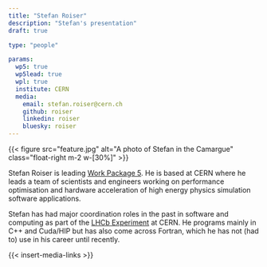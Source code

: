 ```yaml
---
title: "Stefan Roiser"
description: "Stefan's presentation"
draft: true

type: "people"

params:
  wp5: true
  wp5lead: true
  wpl: true
  institute: CERN
  media: 
    email: stefan.roiser@cern.ch
    github: roiser
    linkedin: roiser
    bluesky: roiser
---
```


{{< figure src="feature.jpg" alt="A photo of Stefan in the Camargue" class="float-right m-2 w-[30%]" >}}

Stefan Roiser is leading [Work Package 5](/workpackages/05_capacity_and_recognition/). He is based at CERN where he leads a team of scientists and engineers working on performance optimisation and hardware acceleration of high energy physics simulation software applications.

Stefan has had major coordination roles in the past in software and computing as part of the [LHCb Experiment](https://lhcb-outreach.web.cern.ch/) at CERN. He programs mainly in C++ and Cuda/HIP but has also come across Fortran, which he has not (had to) use in his career until recently.

{{< insert-media-links >}}
